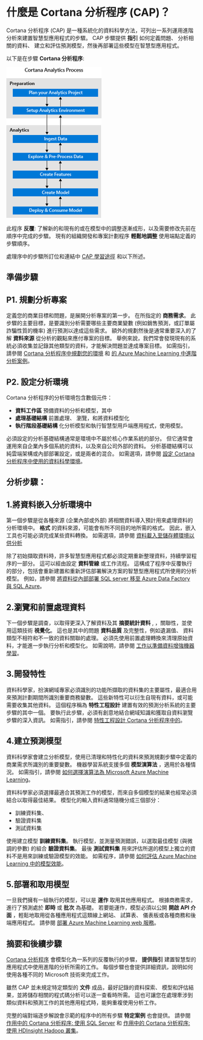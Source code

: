 <properties 
    pageTitle="Cortana 分析程序為何?  | Microsoft Azure" 
    description="Cortana 分析程序 (CAP) 是一種系統化的資料科學方法，可建置運用進分析的智慧型應用程式。" 
    services="machine-learning" 
    documentationCenter="" 
    authors="bradsev"
    manager="paulettm" 
    editor="cgronlun" />

<tags 
    ms.service="machine-learning" 
    ms.workload="data-services" 
    ms.tgt_pltfrm="na" 
    ms.devlang="na" 
    ms.topic="article" 
    ms.date="11/23/2015" 
    ms.author="bradsev;gopitk" /> 


# 什麼是 Cortana 分析程序 (CAP)？

Cortana 分析程序 (CAP) 是一種系統化的資料科學方法，可列出一系列運用進階分析來建置智慧型應用程式的步驟。 CAP 步驟提供 **指引** 如何定義問題、 分析相關的資料、 建立和評估預測模型，然後再部署這些模型在智慧型應用程式。 

以下是在步驟 **Cortana 分析程序**:  

![CAP 工作流程](./media/machine-learning-data-science-the-cortana-analytics-process/CAP-workflow.png)

此程序 **反覆**: 了解新的和現有的或在模型中的調整逐漸成形，以及需要修改先前在順序中完成的步驟。 現有的組織開發和專案計劃程序 **輕鬆地調整** 使用端點定義的步驟順序。 

處理序中的步驟所訂位和連結中 [CAP 學習途徑](https://azure.microsoft.com/documentation/learning-paths/cortana-analytics-process/) 和以下所述。  

## 準備步驟 

## P1. 規劃分析專案 

定義您的商業目標和問題，是展開分析專案的第一步。 在所指定的 **商務需求**。 此步驟的主要目標，是要識別分析需要哪些主要商業變數 (例如銷售預測，或訂單屬詐騙性質的機率) 進行預測以達成這些需求。 額外的規劃然後是通常重要深入的了解 **資料來源** 從分析的觀點來應付專案的目標。 舉例來說，我們常會發現現有的系統必須收集並記錄其他類型的資料，才能解決問題並達成專案目標。 如需指引，請參閱 [Cortana 分析程序中規劃您的環境](machine-learning-data-science-plan-your-environment.md) 和 [的 Azure Machine Learning 中進階分析案例](machine-learning-data-science-plan-sample-scenarios.md)。  

## P2. 設定分析環境 

Cortana 分析程序的分析環境包含數個元件： 

- **資料工作區** 預備資料的分析和模型，其中 
-  **處理基礎結構** 前置處理、 瀏覽，和將資料模型化
-  **執行階段基礎結構** 化分析模型和執行智慧型用戶端應用程式，使用模型。  

必須設定的分析基礎結構通常是環境中不屬於核心作業系統的部分。 但它通常會運用來自企業內多個系統的資料，以及來自公司外部的資料。 分析基礎結構可以純雲端架構或內部部署設定，或是兩者的混合。 如需選項，請參閱 [設定 Cortana 分析程序中使用的資料科學環境](machine-learning-data-science-environment-setup.md)。

## 分析步驟：  

## 1.將資料嵌入分析環境中 

第一個步驟是從各種來源 (企業內部或外部) 將相關資料導入預計用來處理資料的分析環境中。  **格式** 的資料來源，可能會有所不同目的地所需的格式。 因此，嵌入工具也可能必須完成某些資料轉換。 如需選項，請參閱 [資料載入至儲存體環境以供分析](machine-learning-data-science-ingest-data.md)

除了初始擷取資料時，許多智慧型應用程式都必須定期重新整理資料，持續學習程序的一部分。 這可以經由設定 **資料管線** 或工作流程。 這構成了程序中反覆執行的部分，包括會重新建置和重新評估部署解決方案的智慧型應用程式所使用的分析模型。 例如，請參閱 [將資料從內部部署 SQL server 移至 Azure Data Factory 與 SQL Azure](machine-learning-data-science-move-sql-azure-adf.md)。


## 2.瀏覽和前置處理資料 

下一個步驟是調查，以取得更深入了解資料及其 **摘要統計資料** , ，關聯性，並使用這類技術 **視覺化**。 這也是其中的問題 **資料品質** 及完整性，例如遺漏值、 資料類型不相符和不一致的資料關聯的處理。 必須先使用前置處理轉換來清理原始資料，才能進一步執行分析和模型化。 如需說明，請參閱 [工作以準備資料增強機器學習](machine-learning-data-science-prepare-data.md)。


## 3.開發特性 

資料科學家，扮演網域專家必須識別的功能所擷取的資料集的主要屬性，最適合用來預測計劃期間所識別重要商務變數。 這些新特性可以衍生自現有資料，或可能需要收集其他資料。 這個程序稱為 **特性工程設計** 建置有效的預測分析系統的主要步驟的其中一個。 要執行此步驟，必須有創意地結合網域知識和獲取自資料瀏覽步驟的深入資訊。 如需指引，請參閱 [特性工程設計 Cortana 分析程序中的](machine-learning-data-science-create-features.md)。


## 4.建立預測模型 

資料科學家會建立分析模型，使用已清理和特性化的資料來預測規劃步驟中定義的商業需求所識別的重要變數。 機器學習系統支援多個 **模型演算法** ，適用於各種情況。 如需指引，請參閱 [如何選擇演算法為 Microsoft Azure Machine Learning](machine-learning-algorithm-choice,md)。

資料科學家必須選擇最適合其預測工作的模型，而來自多個模型的結果也經常必須結合以取得最佳結果。 模型化的輸入資料通常隨機分成三個部分：

- 訓練資料集、 
- 驗證資料集 
- 測試資料集 

使用建立模型 **訓練資料集**。 執行模型，並測量預測錯誤，以選取最佳模型 (與微調的參數) 的組合 **驗證資料集**。 最後 **測試資料集** 用來評估所選的模型上獨立的資料不是用來訓練或驗證模型的效能。  如需程序，請參閱 [如何評估 Azure Machine Learning 中的模型效能](machine-learning-evaluate-model-performance.md)。


## 5.部署和取用模型 

一旦我們擁有一組執行的模型，可以是 **運作** 取用其他應用程式。 根據商務需求，進行了預測處於 **即時** 或 **批次** 為基礎。 若要能運作，模型必須以公開 **開啟 API 介面** ，輕鬆地取用從各種應用程式這類線上網站、 試算表、 儀表板或各種商務和後端應用程式。 請參閱 [部署 Azure Machine Learning web 服務](machine-learning-publish-a-machine-learning-web-service.md)。

## 摘要和後續步驟

 [Cortana 分析程序](https://azure.microsoft.com/documentation/learning-paths/cortana-analytics-process/) 會模型化為一系列的反覆執行的步驟， **提供指引** 建置智慧型的應用程式中使用進階的分析所需的工作。 每個步驟也會提供詳細資訊，說明如何使用各種不同的 Microsoft 技術來完成工作。 

雖然 CAP 並未規定特定類型的 **文件** 成品，最好記錄的資料探索、 模型和評估結果，並將儲存相關的程式碼分析可以逐一查看時所需。 這也可讓您在處理牽涉到類似資料和預測工作的其他應用程式時，能夠重複使用分析工作。

完整的端對端逐步解說會示範的程序中的所有步驟 **特定案例** 也會提供。 請參閱 [作用中的 Cortana 分析程序: 使用 SQL Server](machine-learning-data-science-process-sql-walkthrough.md) 和 [作用中的 Cortana 分析程序: 使用 HDInsight Hadoop 叢集](machine-learning-data-science-process-hive-walkthrough.md)。

 

